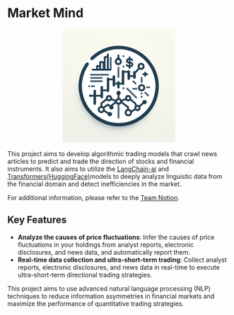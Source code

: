 # Market Mind

<p align="center">
    <img src="./.github/assets/main.png" alt="Logo">
</p>

This project aims to develop algorithmic trading models that crawl news articles to predict and trade the direction of stocks and financial instruments.
It also aims to utilize the [LangChain-ai](https://github.com/langchain-ai) and [Transformers(HuggingFace)](https://github.com/huggingface/transformers)models to deeply analyze linguistic data from the financial domain and detect inefficiencies in the market.

For additional information, please refer to the [Team Notion](https://www.notion.so/yb98/097de26b8c5f4b5c83a4cd5b18c78103).

## Key Features

- **Analyze the causes of price fluctuations**: Infer the causes of price fluctuations in your holdings from analyst reports, electronic disclosures, and news data, and automatically report them.
- **Real-time data collection and ultra-short-term trading**: Collect analyst reports, electronic disclosures, and news data in real-time to execute ultra-short-term directional trading strategies.

This project aims to use advanced natural language processing (NLP) techniques to reduce information asymmetries in financial markets and maximize the performance of quantitative trading strategies.